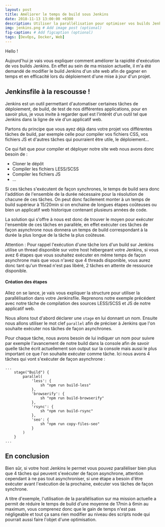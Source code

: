 ```yaml
---
layout: post
title: Améliorer le temps de build sous Jenkins 
date: 2018-11-13 13:00:00 +0300
description: Utiliser la parallélisation pour optimiser vos builds Jenkins #Add post description (optional)
img: jenkins.png # Add image post (optional)
fig-caption: # Add figcaption (optional)
tags: [DevOps, Docker, Web]
---
```

Hello ! 

Aujourd'hui je vais vous expliquer comment améliorer la rapidité d'exécution de vos builds Jenkins. En effet au sein de ma mission actuelle, il m'a été demandé de modifier le build Jenkins d'un site web afin de gagner en temps et en efficacité lors du déploiement d'une mise à jour d'un projet.  

## Jenkinsfile à la rescousse ! ##

Jenkins est un outil permettant d'automatiser certaines tâches de déploiement, de build, de test de nos différentes applications, pour en savoir plus, je vous invite à regarder quel est l'intérêt d'un outil tel que Jenkins dans la ligne de vie d'un applicatif web. 

Partons du principe que vous ayez déjà dans votre projet vos différentes tâches de build, par exemple celle pour compiler vos fichiers CSS, vos fichiers JS et d'autres tâches qui pourraient être utile, le déploiement...

Ce qui fait que pour compiler et déployer notre site web nous avons donc besoin de : 

- Cloner le dépôt 
- Compiler les fichiers LESS/SCSS
- Compiler les fichiers JS
- ...

Si ces tâches s'exécutent de façon synchrones, le temps de build sera donc l'addition de l'ensemble de la durée nécessaire pour la résolution de chacune de ces tâches. On peut donc facilement monter à un temps de build supérieur à 15/20min si on enchaine de longues étapes coûteuses ou bien un applicatif web historique contenant plusieurs années de code. 

La solution qui s'offre à nous est donc de trouver le moyen pour exécuter l'ensemble de ces tâches en parallèle, en effet exécuter ces tâches de façon asynchrone nous donnera un temps de build correspondant à la durée la plus longue de la tâche la plus coûteuse. 

Attention : Pour rappel l'exécution d'une tâche lors d'un build sur Jenkins utilise un thread disponible sur votre host hébergeant votre Jenkins, si vous avez 6 étapes que vous souhaitez exécuter en même temps de façon asynchrone mais que vous n'avez que 4 threads disponible, vous aurez donc tant qu'un thread n'est pas libéré, 2 tâches en attente de ressource disponible. 

#### Création des étapes ####

Allez on se lance, je vais vous expliquer la structure pour utiliser la parallélisation dans votre Jenkinsfile. Reprenons notre exemple précédent avec notre tâche de compilation des sources LESS/SCSS et JS de notre applicatif web. 

Nous allons tout d'abord déclarer une `stage` en lui donnant un nom. Ensuite nous allons utiliser le mot clef `parallel` afin de préciser à Jenkins que l'on souhaite exécuter nos tâches de façon asynchrones. 

Pour chaque tâche, nous avons besoin de lui indiquer un nom pour suivre par exemple l'avancement de notre build dans la console afin de savoir quelle tâche écrit actuellement son output sur la console mais aussi le plus important ce que l'on souhaite exécuter comme tâche. Ici nous avons 4 tâches qui vont s'exécuter de façon asynchrone : 

```
...
    stage("Build") {
        parallel(
            'less': {
                sh "npm run build-less"
            },
            'browserify': {
                sh "npm run build-browserify"
            },
            'rsync': {
                sh "npm run build-rsync"
            },
            'seo': {
                sh "npm run copy-files-seo"
            }
        )
    }
...
```

## En conclusion ##

Bien sûr, si votre host Jenkins le permet vous pouvez paralléliser bien plus que 4 tâches qui peuvent s'exécuter de façon asynchrone, attention cependant à ne pas tout asynchroniser, si une étape a besoin d'être exécuter avant l'exécution de la prochaine, exécuter vos tâches de façon synchrone. 

A titre d'exemple, l'utilisation de la parallélisation sur ma mission actuelle a permit de réduire le temps de build d'une moyenne de 17min à 6min au maximum, vous comprenez donc que le gain de temps n'est pas négligeable et tout ça sans rien modifier au niveau des scripts node qui pourrait aussi faire l'objet d'une optimisation. 



 








 




